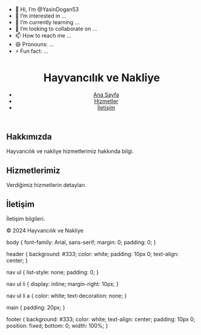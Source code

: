 - 👋 Hi, I’m @YasinDogan53
- 👀 I’m interested in ...
- 🌱 I’m currently learning ...
- 💞️ I’m looking to collaborate on ...
- 📫 How to reach me ...
- 😄 Pronouns: ...
- ⚡ Fun fact: ...

<!---
YasinDogan53/YasinDogan53 is a ✨ special ✨ repository because its `README.md` (this file) appears on your GitHub profile.
You can click the Preview link to take a look at your changes.
--->
<!DOCTYPE html>
<html>
<head>
    <title>Hayvancılık ve Nakliye</title>
    <link rel="stylesheet" type="text/css" href="styles.css">
</head>
<body>
    <header>
        <h1>Hayvancılık ve Nakliye</h1>
        <nav>
            <ul>
                <li><a href="#">Ana Sayfa</a></li>
                <li><a href="#">Hizmetler</a></li>
                <li><a href="#">İletişim</a></li>
            </ul>
        </nav>
    </header>
    <main>
        <section id="about">
            <h2>Hakkımızda</h2>
            <p>Hayvancılık ve nakliye hizmetlerimiz hakkında bilgi.</p>
        </section>
        <section id="services">
            <h2>Hizmetlerimiz</h2>
            <p>Verdiğimiz hizmetlerin detayları.</p>
        </section>
        <section id="contact">
            <h2>İletişim</h2>
            <p>İletişim bilgileri.</p>
        </section>
    </main>
    <footer>
        <p>&copy; 2024 Hayvancılık ve Nakliye</p>
    </footer>
</body>
</html>

body {
    font-family: Arial, sans-serif;
    margin: 0;
    padding: 0;
}

header {
    background: #333;
    color: white;
    padding: 10px 0;
    text-align: center;
}

nav ul {
    list-style: none;
    padding: 0;
}

nav ul li {
    display: inline;
    margin-right: 10px;
}

nav ul li a {
    color: white;
    text-decoration: none;
}

main {
    padding: 20px;
}

footer {
    background: #333;
    color: white;
    text-align: center;
    padding: 10px 0;
    position: fixed;
    bottom: 0;
    width: 100%;
}
